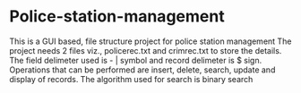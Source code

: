 # Police-station-management
This is a GUI based, file structure project for police station management
The project needs 2 files viz., policerec.txt and crimrec.txt to store the details.
The field delimeter used is - | symbol and record delimeter is $ sign.
Operations that can be performed are insert, delete, search, update and display of records.
The algorithm used for search is binary search
